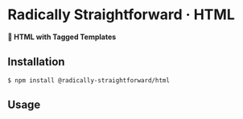 # Radically Straightforward · HTML

**📄 HTML with Tagged Templates**

## Installation

```console
$ npm install @radically-straightforward/html
```

## Usage
